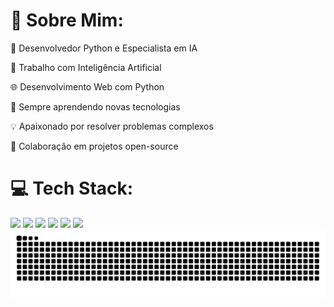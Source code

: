 # 💫 Sobre Mim:

🔭 Desenvolvedor Python e Especialista em IA

🤖 Trabalho com Inteligência Artificial

🌐 Desenvolvimento Web com Python

🌱 Sempre aprendendo novas tecnologias

💡 Apaixonado por resolver problemas complexos

🤝 Colaboração em projetos open-source

# 💻 Tech Stack:

<img src="https://cdn.jsdelivr.net/gh/devicons/devicon@latest/icons/python/python-original.svg" height="60"/>
<img src="https://cdn.jsdelivr.net/gh/devicons/devicon@latest/icons/tensorflow/tensorflow-original.svg" height="60"/>
<img src="https://cdn.jsdelivr.net/gh/devicons/devicon@latest/icons/flask/flask-original.svg" height="60"/>
<img src="https://cdn.jsdelivr.net/gh/devicons/devicon@latest/icons/django/django-plain.svg" height="60"/>
<img src="https://cdn.jsdelivr.net/gh/devicons/devicon@latest/icons/html5/html5-original.svg" height="60"/>
<img src="https://cdn.jsdelivr.net/gh/devicons/devicon@latest/icons/css3/css3-original.svg" height="60"/>

<picture>
  <source media="(prefers-color-scheme: dark)" srcset="https://raw.githubusercontent.com/Schuab3000s/Schuab3000s/output/github-contribution-grid-snake-dark.svg">
  <source media="(prefers-color-scheme: light)" srcset="https://raw.githubusercontent.com/Schuab3000s/Schuab3000s/output/github-contribution-grid-snake.svg">
  <img alt="github contribution grid snake animation" src="https://raw.githubusercontent.com/Schuab3000s/Schuab3000s/output/github-contribution-grid-snake.svg">
</picture>